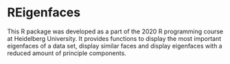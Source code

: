 # REigenfaces

This R package was developed as a part of the 2020 R programming course at Heidelberg University. It provides functions to display the most important eigenfaces of a data set, display similar faces and display eigenfaces with a reduced amount of principle components.
